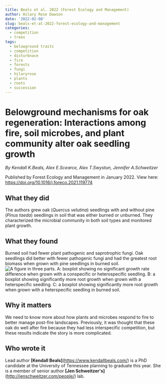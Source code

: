 ```yaml
---
title: Beals et al. 2022 (Forest Ecology and Management)
author: Hilary Rose Dawson
date: '2022-02-08'
slug: beals-et-al-2022-forest-ecology-and-management
categories:
  - competition
  - trees
tags:
  - belowground traits
  - competition
  - disturbnace
  - fire
  - forests
  - fungi
  - hilaryrose
  - plants
  - roots
  - succession
---
```


# Belowground mechanisms for oak regeneration: Interactions among fire, soil microbes, and plant community alter oak seedling growth

*By Kendall K.Beals, Alex E.Scearce, Alex T.Swystun, Jennifer A.Schweitzer*

Published by Forest Ecology and Management in January 2022. View here: https://doi.org/10.1016/j.foreco.2021.119774

## What they did
The authors grew oak (*Quercus velutina*) seedlings with and without pine (*Pinus taeda*) seedlings in soil that was either burned or unburned. They characterized the microbial community in both soil types and monitored plant growth. 

## What they found
Burned soil had fewer plant pathogenic and saprotrophic fungi. Oak seedlings did better with fewer pathogenic fungi and had the greatest root biomass when grown with pine seedlings in burned soil.
![A figure in three parts. A: boxplot showing no significant growth rate difference when grown with a conspecific or heterospecific seedling. B: a boxplot showing significantly more root growth  when grown with a heterspecific seedling. C: a boxplot showing significantly more root growth when grown with a heterspecific seedling in burned soil.](https://ars.els-cdn.com/content/image/1-s2.0-S0378112721008653-gr4_lrg.jpg)

## Why it matters
We need to know more about how plants and microbes respond to fire to better manage post-fire landscapes. Previously, it was thought that these oak do well after fire because they had less interspecific competition, but these results indicate the story is more complicated.

## Who wrote it
Lead author **[Kendall Beals]**(https://www.kendallbeals.com/) is a PhD candidate at the University of Tennessee planning to graduate this year. She is a member of senior author **[Jen Schweitzer's]**(http://jenschweitzer.com/people/) lab. 
